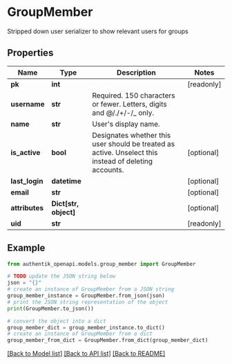 # GroupMember

Stripped down user serializer to show relevant users for groups

## Properties

Name | Type | Description | Notes
------------ | ------------- | ------------- | -------------
**pk** | **int** |  | [readonly] 
**username** | **str** | Required. 150 characters or fewer. Letters, digits and @/./+/-/_ only. | 
**name** | **str** | User&#39;s display name. | 
**is_active** | **bool** | Designates whether this user should be treated as active. Unselect this instead of deleting accounts. | [optional] 
**last_login** | **datetime** |  | [optional] 
**email** | **str** |  | [optional] 
**attributes** | **Dict[str, object]** |  | [optional] 
**uid** | **str** |  | [readonly] 

## Example

```python
from authentik_openapi.models.group_member import GroupMember

# TODO update the JSON string below
json = "{}"
# create an instance of GroupMember from a JSON string
group_member_instance = GroupMember.from_json(json)
# print the JSON string representation of the object
print(GroupMember.to_json())

# convert the object into a dict
group_member_dict = group_member_instance.to_dict()
# create an instance of GroupMember from a dict
group_member_from_dict = GroupMember.from_dict(group_member_dict)
```
[[Back to Model list]](../README.md#documentation-for-models) [[Back to API list]](../README.md#documentation-for-api-endpoints) [[Back to README]](../README.md)


